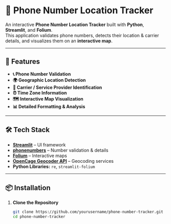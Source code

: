 # 📱 Phone Number Location Tracker

An interactive **Phone Number Location Tracker** built with **Python**, **Streamlit**, and **Folium**.  
This application validates phone numbers, detects their location & carrier details, and visualizes them on an **interactive map**.  

---

## 🚀 Features

- **📞 Phone Number Validation**
- **🌍 Geographic Location Detection**
- **🏢 Carrier / Service Provider Identification**
- **⏰ Time Zone Information**
- **🗺️ Interactive Map Visualization**
- **📊 Detailed Formatting & Analysis**

---

## 🛠 Tech Stack

- **[Streamlit](https://streamlit.io/)** – UI framework
- **[phonenumbers](https://pypi.org/project/phonenumbers/)** – Number validation & details
- **[Folium](https://python-visualization.github.io/folium/)** – Interactive maps
- **[OpenCage Geocoder API](https://opencagedata.com/)** – Geocoding services
- **Python Libraries:** `re`, `streamlit-folium`

---

## 📦 Installation

1. **Clone the Repository**
   ```bash
   git clone https://github.com/yourusername/phone-number-tracker.git
   cd phone-number-tracker

